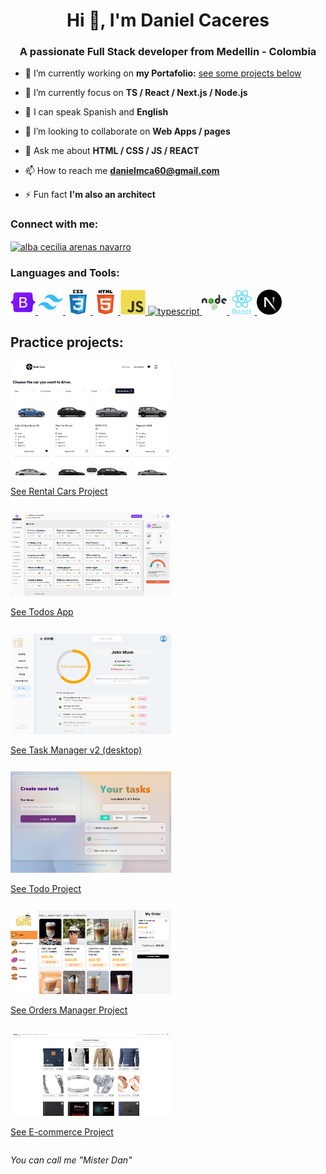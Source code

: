 <h1 align="center">Hi 👋, I'm Daniel Caceres</h1>
<!-- <br> -->
<h3 align="center">A passionate Full Stack developer from Medellin - Colombia</h3>

- 🔭 I’m currently working on **my Portafolio:** [see some projects below](#practice-projects)

- 🌱 I’m currently focus on **TS / React / Next.js / Node.js**

- 🗽 I can speak Spanish and **English**

- 👯 I’m looking to collaborate on **Web Apps / pages**

- 💬 Ask me about **HTML / CSS / JS / REACT**

- 📫 How to reach me **danielmca60@gmail.com**

- ⚡ Fun fact **I'm also an architect**


<h3 align="left">Connect with me:</h3>
<p align="left">
<a href="https://www.linkedin.com/in/daniel-merchan-caceres-ab8388260/" target="_blank"><img align="center" src="https://raw.githubusercontent.com/rahuldkjain/github-profile-readme-generator/master/src/images/icons/Social/linked-in-alt.svg" alt="alba cecilia arenas navarro" height="30" width="40" /></a>
</p>

<h3 align="left">Languages and Tools:</h3>
<p align="left"> <a href="" target="_blank" rel="noreferrer"> <img src="https://raw.githubusercontent.com/devicons/devicon/master/icons/bootstrap/bootstrap-original.svg" alt="bootstrap" width="40" height="40"/> </a> <a href="" target="_blank" rel="noreferrer"> <img src="https://raw.githubusercontent.com/devicons/devicon/master/icons/tailwindcss/tailwindcss-original.svg" alt="tailwindcss" width="40" height="40"/> </a><a href="" target="_blank" rel="noreferrer"> <img src="https://raw.githubusercontent.com/devicons/devicon/master/icons/css3/css3-original-wordmark.svg" alt="css3" width="40" height="40"/> </a> <a href="" target="_blank" rel="noreferrer"> <img src="https://raw.githubusercontent.com/devicons/devicon/master/icons/html5/html5-original-wordmark.svg" alt="html5" width="40" height="40"/> </a> <a href="" target="_blank" rel="noreferrer"> <img src="https://raw.githubusercontent.com/devicons/devicon/master/icons/javascript/javascript-original.svg" alt="javascript" width="40" height="40"/> </a> <a href="" target="_blank" rel="noreferrer"> <img src="https://raw.githubusercontent.com/rahuldkjain/github-profile-readme-generator/refs/heads/master/src/images/icons/ProgrammingLanguages/typescript.svg" alt="typescript" width="40" height="40"/> </a> <a href="" target="_blank" rel="noreferrer"> <img src="https://raw.githubusercontent.com/devicons/devicon/master/icons/nodejs/nodejs-original-wordmark.svg" alt="nodejs" width="40" height="40"/> </a> <a href="" target="_blank" rel="noreferrer"> <img src="https://raw.githubusercontent.com/devicons/devicon/master/icons/react/react-original-wordmark.svg" alt="react" width="40" height="40"/> </a> <a href="" target="_blank" rel="noreferrer"> <img src="https://raw.githubusercontent.com/devicons/devicon/master/icons/nextjs/nextjs-original.svg" alt="sass" width="40" height="40"/> </a> </p>

## Practice projects:

<div style="display: flex; flex-wrap: wrap; gap: 12px;">

<a href="https://rental-cars-project-jet.vercel.app/cars" target="blank">
<img width="257" alt="image" src="https://raw.githubusercontent.com/misterdan100/misterdan-cv-v1/refs/heads/main/src/assets/img/rental-car.png">
<p>See Rental Cars Project</p>
</a>

<a href="https://mister-todo-v2.netlify.app" target="blank">
<img width="257" alt="image" src="https://raw.githubusercontent.com/misterdan100/misterdan-cv-v1/refs/heads/main/src/assets/img/todo-app-v5-screenshot.png">
<p>See Todos App</p>
</a>
<div></div>

<a href="https://mister-todo-v2.netlify.app" target="blank">
<img width="257" alt="image" src="https://raw.githubusercontent.com/misterdan100/misterdan-cv-v1/refs/heads/main/src/assets/img/task-manager-v1.png">
<p>See Task Manager v2 (desktop)</p>
</a>

<a href="https://mistertodov1.netlify.app/" target="blank">
<img width="257" alt="image" src="https://raw.githubusercontent.com/misterdan100/misterdan-cv-v1/refs/heads/main/src/assets/img/todo-v1.png">
<p>See Todo Project</p>
</a>


<a href="https://quiosco-food-v2-ts-nextjs.vercel.app/" target="blank">
<img width="257" alt="image" src="https://raw.githubusercontent.com/misterdan100/misterdan-cv-v1/refs/heads/main/src/assets/img/food-manager.png">
<p>See Orders Manager Project</p>
</a>


<a href="https://ecommerce-misterdan.netlify.app" target="blank">
<img width="257" alt="image" src="https://raw.githubusercontent.com/misterdan100/misterdan-cv-v1/refs/heads/main/src/assets/img/ecommerce.png">
<p>See E-commerce Project</p>
</a>

</div>


*You can call me "Mister Dan"*
